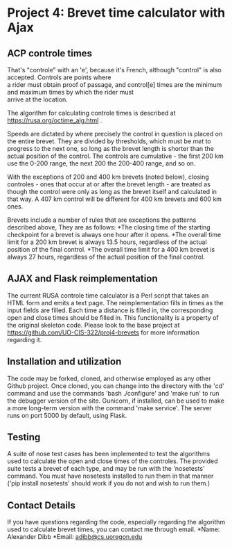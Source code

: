 # Project 4:  Brevet time calculator with Ajax

## ACP controle times

That's "controle" with an 'e', because it's French, although "control"
is also accepted.  Controls are points where   
a rider must obtain proof of passage, and control[e] times are the
minimum and maximum times by which the rider must  
arrive at the location.   

The algorithm for calculating controle times is described at
https://rusa.org/octime_alg.html . 

Speeds are dictated by where precisely the control in question
is placed on the entire brevet. They are divided by thresholds,
which must be *met* to progress to the next one, so long
as the brevet length is shorter than the actual position of the
control. The controls are cumulative - the first 200 km use the
0-200 range, the next 200 the 200-400 range, and so on.

With the exceptions of 200 and 400 km brevets (noted below), closing 
controles - ones that occur at or after the brevet length - are treated
as though the control were only as long as the brevet itself and 
calculated in that way. A 407 km control will be different for 400 km
brevets and 600 km ones.

Brevets include a number of rules that are exceptions
the patterns described above, They are as follows:
  *The closing time of the starting checkpoint for a brevet is
always one hour after it opens.
  *The overall time limit for a 200 km brevet is always 13.5
hours, regardless of the actual position of the final control.
  *The overall time limit for a 400 km brevet is always 27 hours,
regardless of the actual position of the final control.

## AJAX and Flask reimplementation

The current RUSA controle time calculator is a Perl script that takes
an HTML form and emits a text page. The reimplementation fills in
times as the input fields are filled.  Each time a distance is filled
in, the corresponding open and close times should be filled in. This
functionality is a property of the original skeleton code. Please look
to the base project at https://github.com/UO-CIS-322/proj4-brevets for 
more information regarding it.

## Installation and utilization

The code may be forked, cloned, and otherwise employed as any other Github
project. Once cloned, you can change into the directory with the 'cd' 
command and use the commands 'bash ./configure' and 'make run' to run
the debugger version of the site. Gunicorn, if installed, can be used to
make a more long-term version with the command 'make service'. The server
runs on port 5000 by default, using Flask.

## Testing

A suite of nose test cases has been implemented to test the algorithms used
to calculate the open and close times of the controles. The provided suite
tests a brevet of each type, and may be run with the 'nosetests' command.
You must have nosetests installed to run them in that manner ('pip install
nosetests' should work if you do not and wish to run them.)

## Contact Details

If you have questions regarding the code, especially regarding the algorithm
used to calculate brevet times, you can contact me through email.
  *Name: Alexander Dibb
  *Email: adibb@cs.uoregon.edu